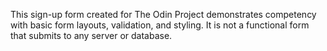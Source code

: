 This sign-up form created for The Odin Project demonstrates competency with basic form layouts, validation, and styling. It is not a functional form that submits to any server or database.